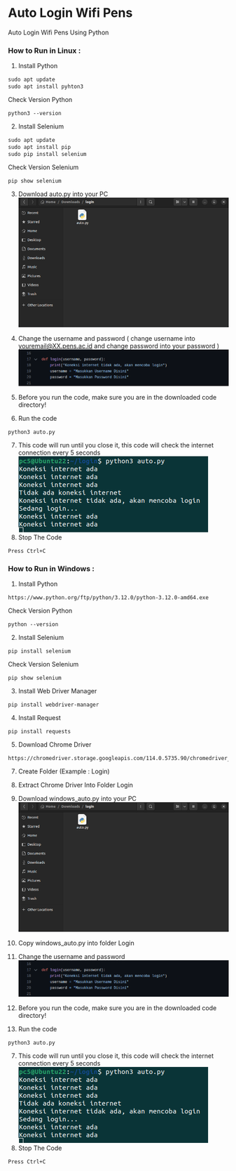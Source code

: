 # Auto Login Wifi Pens
Auto Login Wifi Pens Using Python

### How to Run in Linux :
1. Install Python
```
sudo apt update
sudo apt install pyhton3
```
   Check Version Python
```
python3 --version
```
   
2. Install Selenium
```
sudo apt update
sudo apt install pip
sudo pip install selenium
```
   Check Version Selenium
```
pip show selenium
```

3. Download auto.py into your PC
![alt tag](https://github.com/fakry32/auto-login-wifi-pens/blob/main/SS.png)
4. Change the username and password ( change username into youremail@XX.pens.ac.id and change password into your password )
![alt tag](https://github.com/fakry32/auto-login-wifi-pens/blob/main/Change_User.png)

5. Before you run the code, make sure you are in the downloaded code directory!
6. Run the code
```
python3 auto.py
```

7. This code will run until you close it, this code will check the internet connection every 5 seconds
![alt tag](https://github.com/fakry32/auto-login-wifi-pens/blob/main/Running_Code.png)
8. Stop The Code
```
Press Ctrl+C
```


### How to Run in Windows :
1. Install Python
```
https://www.python.org/ftp/python/3.12.0/python-3.12.0-amd64.exe
```
   Check Version Python
```
python --version
```
   
2. Install Selenium
```
pip install selenium
```
   Check Version Selenium
```
pip show selenium
```

3. Install Web Driver Manager
```
pip install webdriver-manager
```

4. Install Request
```
pip install requests
```

5. Download Chrome Driver
```
https://chromedriver.storage.googleapis.com/114.0.5735.90/chromedriver_win32.zip
```

7. Create Folder (Example : Login)
8. Extract Chrome Driver Into Folder Login
10. Download windows_auto.py into your PC
![alt tag](https://github.com/fakry32/auto-login-wifi-pens/blob/main/SS.png)
11. Copy windows_auto.py into folder Login
12. Change the username and password
![alt tag](https://github.com/fakry32/auto-login-wifi-pens/blob/main/Change_User.png)

13. Before you run the code, make sure you are in the downloaded code directory!
14. Run the code
```
python3 auto.py
```

7. This code will run until you close it, this code will check the internet connection every 5 seconds
![alt tag](https://github.com/fakry32/auto-login-wifi-pens/blob/main/Running_Code.png)
8. Stop The Code
```
Press Ctrl+C
```
